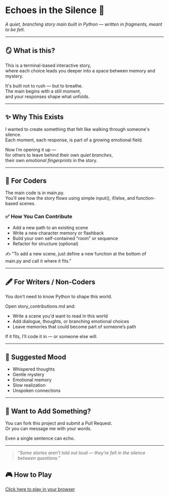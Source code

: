 # Echoes in the Silence 🌙

*A quiet, branching story main built in Python — written in fragments, meant to be felt.*

---

## 🪞 What is this?

This is a terminal-based interactive story,  
where each choice leads you deeper into a space between memory and mystery.

It's built not to rush — but to breathe.  
The main begins with a still moment,  
and your responses shape what unfolds.

---

## ✨ Why This Exists

I wanted to create something that felt like walking through someone's silence.  
Each moment, each response, is part of a growing emotional field.

Now I’m opening it up —  
for others to leave behind their own *quiet branches*,  
their own *emotional fingerprints* in the story.

---

## 🔧 For Coders

The main code is in main.py.  
You’ll see how the story flows using simple input(), if/else, and function-based scenes.

### ✅ How You Can Contribute
- Add a new path to an existing scene  
- Write a new character memory or flashback  
- Build your own self-contained “room” or sequence  
- Refactor for structure (optional)

✍️ "To add a new scene, just define a new function at the bottom of main.py and call it where it fits."

---

## 🖋️ For Writers / Non-Coders

You don’t need to know Python to shape this world.

Open story_contributions.md and:
- Write a scene you'd want to read in this world  
- Add dialogue, thoughts, or branching emotional choices  
- Leave memories that could become part of someone’s path

If it fits, I’ll code it in — or someone else will.

---

## 💭 Suggested Mood

- Whispered thoughts  
- Gentle mystery  
- Emotional memory  
- Slow realization  
- Unspoken connections

---

## 📩 Want to Add Something?

You can fork this project and submit a Pull Request.  
Or you can message me with your words.

Even a single sentence can echo.

---

> *“Some stories aren’t told out loud — they’re felt in the silence between questions.”*

## 🎮 How to Play
[Click here to play in your browser](https://replit.com/join/yylhytzkcb-anandusasikumar)



